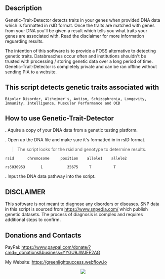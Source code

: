 ## Description
Genetic-Trait-Detector detects traits in your genes when provided DNA data which is formatted in rsID format. Once the traits are matched with genes from your DNA you'll be given a result which tells you what traits your genes are associated with. Read the disclaimer for more information reguarding results.

The intention of this software is to provide a FOSS alternative to detecting genetic traits. Databreaches occur often and institutions shouldn't be trusted with processing / storing genetic data over a long period of time. Genetic-Trait-Detector is completely private and can be ran offline without sending PIA to a website.

## This script detects genetic traits associated with 
```
Bipolar Disorder, Alzheimer's, Autism, Schizophrenia, Longevity, Immunity, Intelligence, Muscular Performance and OCD 
```
## How to use Genetic-Trait-Detector

. Aquire a copy of your DNA data from a genetic testing platform.

. Open up the DNA file and make sure it's formatted in in rsID format. 
> The script looks for the rsid and genotype to determine results.

    rsid      chromosome     position    allele1	allele2

    rs5030953       1           35675     T          T
 
. Input the DNA data pathway into the script.

## DISCLAIMER
This software is not meant to diagnose any disorders or diseases. SNP data in this script is sourced from https://www.snpedia.com/ which publish genetic datasets. The process of diagnosis is complex and requires additional steps to confirm. 

## Donations and Contacts
PayPal: https://www.paypal.com/donate/?cmd=_donations&business=YYGU9JWJEE2AG

My Website: https://greenlightsuccess.webflow.io

<p align="center">
  <img src="https://i.postimg.cc/zv6QDz2Q/The-Ooze-MD-09.gif"/>
</p>

